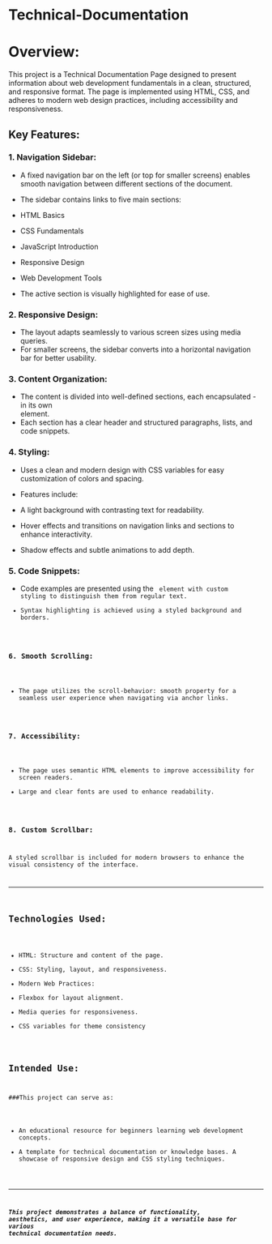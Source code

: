 # Technical-Documentation

# Overview:

This project is a Technical Documentation Page designed to present information about web development fundamentals in a clean, structured, and responsive format. The page is implemented using HTML, CSS, and adheres to modern web design practices, including accessibility and responsiveness.

## Key Features:

### 1. Navigation Sidebar:

- A fixed navigation bar on the left (or top for smaller screens) enables smooth navigation between different sections of the document.

- The sidebar contains links to five main sections:

- HTML Basics
- CSS Fundamentals
- JavaScript Introduction
- Responsive Design
- Web Development Tools

- The active section is visually highlighted for ease of use.

### 2. Responsive Design:

- The layout adapts seamlessly to various screen sizes using media queries.
- For smaller screens, the sidebar converts into a horizontal navigation bar for better usability.

### 3. Content Organization:

- The content is divided into well-defined sections, each encapsulated - in its own <section> element.
- Each section has a clear header and structured paragraphs, lists, and code snippets.

### 4. Styling:

- Uses a clean and modern design with CSS variables for easy customization of colors and spacing.

- Features include:

- A light background with contrasting text for readability.
- Hover effects and transitions on navigation links and sections to enhance interactivity.
- Shadow effects and subtle animations to add depth.

### 5. Code Snippets:

- Code examples are presented using the <code> element with custom styling to distinguish them from regular text.
- Syntax highlighting is achieved using a styled background and borders.

### 6. Smooth Scrolling:

- The page utilizes the scroll-behavior: smooth property for a seamless user experience when navigating via anchor links.

### 7. Accessibility:

- The page uses semantic HTML elements to improve accessibility for screen readers.
- Large and clear fonts are used to enhance readability.

### 8. Custom Scrollbar:

A styled scrollbar is included for modern browsers to enhance the visual consistency of the interface.

------------

## Technologies Used:

- HTML: Structure and content of the page.
- CSS: Styling, layout, and responsiveness.
- Modern Web Practices:
- Flexbox for layout alignment.
- Media queries for responsiveness.
- CSS variables for theme consistency

## Intended Use:
###This project can serve as:

- An educational resource for beginners learning web development concepts.
- A template for technical documentation or knowledge bases. A showcase of responsive design and CSS styling techniques.

--------------

***This project demonstrates a balance of functionality, aesthetics, and user experience, making it a versatile base for various technical documentation needs.***
